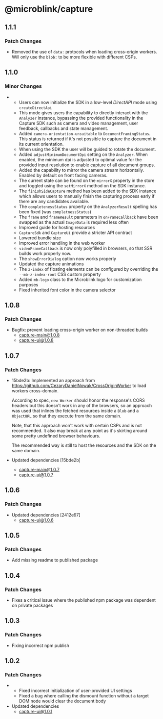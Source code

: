 # @microblink/capture

## 1.1.1

### Patch Changes

- Removed the use of `data:` protocols when loading cross-origin workers. Will only use the `blob:` to be more flexible with different CSPs.

## 1.1.0

### Minor Changes

- - Users can now initialize the SDK in a low-level _DirectAPI_ mode using `createDirectApi`
  - This mode gives users the capability to directly interact with the `Analyzer` instance, bypassing the provided functionality in the Capture SDK such as camera and video management, user feedback, callbacks and state management.
  - Added `camera-orientation-unsuitable` to `DocumentFramingStatus`. This status is returned if it's not possible to capture the document in its current orientation.
  - When using the SDK the user will be guided to rotate the document.
  - Added `adjustMinimumDocumentDpi` setting on the `Analyzer`.
    When enabled, the minimum dpi is adjusted to optimal value for the
    provided input resolution to enable capture of all document groups.
  - Added the capability to mirror the camera stream horizontally. Enabled by default on front facing cameras.
  - The current state can be found on the `mirrorX` property in the store and toggled using the `setMirrorX` method on the SDK instance.
  - The `finishSideCapture` method has been added to the SDK instance which allows users to manually finish the capturing process early if there are any candidates available.
  - The `completenessStatus` property on the `AnalyzerResult` spelling has been fixed (was `completnessStatus`)
  - The `frame` and `frameResult` parameters in `onFrameCallback` have been swapped as the actual `ImageData` is required less often
  - Improved guide for hosting resources
  - `CaptureSdk` and `CaptureUi` provide a stricter API contract
  - Lowered bundle size
  - Improved error handling in the web worker
  - `videoFrameCallback` is now only polyfilled in browsers, so that SSR builds work properly now.
  - The `showErrorDialog` option now works properly
  - Updated the capture animations
  - The `z-index` of floating elements can be configured by overriding the `--mb-z-index-root` CSS custom property
  - Added `mb-logo` class to the Microblink logo for customization purposes
  - Fixed inherited font color in the camera selector

## 1.0.8

### Patch Changes

- Bugfix: prevent loading cross-origin worker on non-threaded builds
  - capture-main@1.0.8
  - capture-ui@1.0.8

## 1.0.7

### Patch Changes

- 15bde2b: Implemented an approach from https://github.com/CezaryDanielNowak/CrossOriginWorker to load workers cross-domain.

  According to spec, `new Worker` should honor the response's CORS headers
  but this doesn't work in any of the browsers, so an approach was used
  that inlines the fetched resources inside a `Blob` and a `ObjectURL` so
  that they execute from the same domain.

  Note, that this approach won't work with certain CSPs and is not
  recommended. It also may break at any point as it's skirting around some
  pretty undefined browser behaviours.

  The recommended way is still to host the resources and the SDK on the
  same domain.

- Updated dependencies [15bde2b]
  - capture-main@1.0.7
  - capture-ui@1.0.7

## 1.0.6

### Patch Changes

- Updated dependencies [2412e97]
  - capture-ui@1.0.6

## 1.0.5

### Patch Changes

- Add missing readme to published package

## 1.0.4

### Patch Changes

- Fixes a critical issue where the published npm package was dependent on private packages

## 1.0.3

### Patch Changes

- Fixing incorrect npm publish

## 1.0.2

### Patch Changes

- - Fixed incorrect initialization of user-provided UI settings
  - Fixed a bug where calling the dismount function without a target DOM node would clear the document body
- Updated dependencies
  - capture-ui@1.0.1
